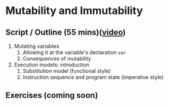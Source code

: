 # Mutability and Immutability

## Script / Outline (55 mins)([video](https://www.youtube.com/watch?v=U0AcqCyq3TU&list=PL8XxoCaL3dBiJ_djQKKbbI4uN081F7Sgw))
1. Mutating variables
   1. Allowing it at the variable's declaration `var`
   2. Consequences of mutability
2. Execution models: introduction
   1. Substitution model (functional style)
   2. Instruction sequence and program state (imperative style)

## Exercises (coming soon)

 